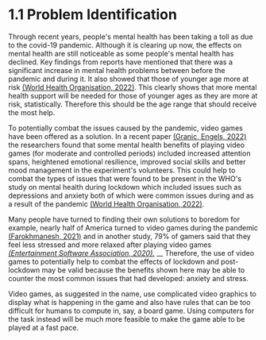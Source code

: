 # 1.1 Problem Identification

Through recent years, people's mental health has been taking a toll as due to the covid-19 pandemic. Although it is clearing up now, the effects on mental health are still noticeable as some people's mental health has declined. Key findings from reports have mentioned that there was a significant increase in mental health problems between before the pandemic and during it. It also showed that those of younger age more at risk [(World Health Organisation, 2022)](../analysis/references.md). This clearly shows that more mental health support will be needed for those of younger ages as they are more at risk, statistically. Therefore this should be the age range that should receive the most help.

To potentially combat the issues caused by the pandemic, video games have been offered as a solution. In a recent paper [(Granic, Engels, 2022)](../analysis/references.md) the researchers found that some mental health benefits of playing video games (for moderate and controlled periods) included increased attention spans, heightened emotional resilience, improved social skills and better mood management in the experiment's volunteers. This could help to combat the types of issues that were found to be present in the WHO's study on mental health during lockdown which included issues such as depressions and anxiety both of which were common issues during and as a result of the pandemic [(World Health Organisation, 2022)](../analysis/references.md).

Many people have turned to finding their own solutions to boredom for example, nearly half of America turned to video games during the pandemic [(Farokhmanesh, 2021)](../analysis/references.md) and in another study, 79% of gamers said that they feel less stressed and more relaxed after playing video games [_(_Entertainment Software Association, 2020_)._](../analysis/references.md) __ Therefore, the use of video games to potentially help to combat the effects of lockdown and post-lockdown may be valid because the benefits shown here may be able to counter the most common issues that had developed: anxiety and stress.

Video games, as suggested in the name, use complicated video graphics to display what is happening in the game and also have rules that can be too difficult for humans to compute in, say, a board game. Using computers for the task instead will be much more feasible to make the game able to be played at a fast pace.
